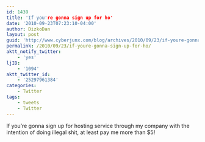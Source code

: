 ```yaml
---
id: 1439
title: 'If you're gonna sign up for ho'
date: '2010-09-23T07:23:10-04:00'
author: DizkoDan
layout: post
guid: 'http://www.cyberjunx.com/blog/archives/2010/09/23/if-youre-gonna-sign-up-for-ho/'
permalink: /2010/09/23/if-youre-gonna-sign-up-for-ho/
aktt_notify_twitter:
    - 'yes'
ljID:
    - '1094'
aktt_twitter_id:
    - '25297961384'
categories:
    - Twitter
tags:
    - tweets
    - Twitter
---
```


If you’re gonna sign up for hosting service through my company with the intention of doing illegal shit, at least pay me more than $5!